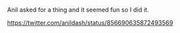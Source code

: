 Anil asked for a thing and it seemed fun so I did it.

https://twitter.com/anildash/status/856690635872493569
